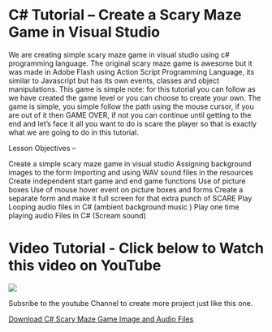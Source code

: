 # C# Tutorial – Create a Scary Maze Game in Visual Studio
We are creating simple scary maze game in visual studio using c# programming language. The original scary maze game is awesome but it was made in Adobe Flash using Action Script Programming Language, its similar to Javascript but has its own events, classes and object manipulations. This game is simple note:  for this tutorial you can follow as we have created the game level or you can choose to create your own. The game is simple, you simple follow the path using the mouse cursor, if you are out of it then GAME OVER, if not you can continue until getting to the end and let’s face it all you want to do is scare the player so that is exactly what we are going to do in this tutorial.

Lesson Objectives –

Create a simple scary maze game in visual studio
Assigning background images to the form
Importing and using WAV sound files in the resources
Create independent start game and end game functions
Use of picture boxes
Use of mouse hover event on picture boxes and forms
Create a separate form and make it full screen for that extra punch of SCARE
Play Looping audio files in C# (ambient background music )
Play one time playing audio Files in C# (Scream sound)

# Video Tutorial - Click below to Watch this video on YouTube

[![](http://img.youtube.com/vi/rpgvYmkJHyU/0.jpg)](https://www.youtube.com/watch?v=rpgvYmkJHyU "MOO ICT C# Tutorial Video Tutorial")

Subsribe to the youtube Channel to create more project just like this one.


[Download C# Scary Maze Game Image and Audio Files](https://www.mooict.com/c-tutorial-create-a-scary-maze-game-in-visual-studio/)
